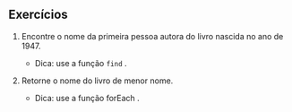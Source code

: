 ## Exercícios

1. Encontre o nome da primeira pessoa autora do livro nascida no ano de 1947.
    - Dica: use a função `find` .

2. Retorne o nome do livro de menor nome.
    - Dica: use a função forEach .

